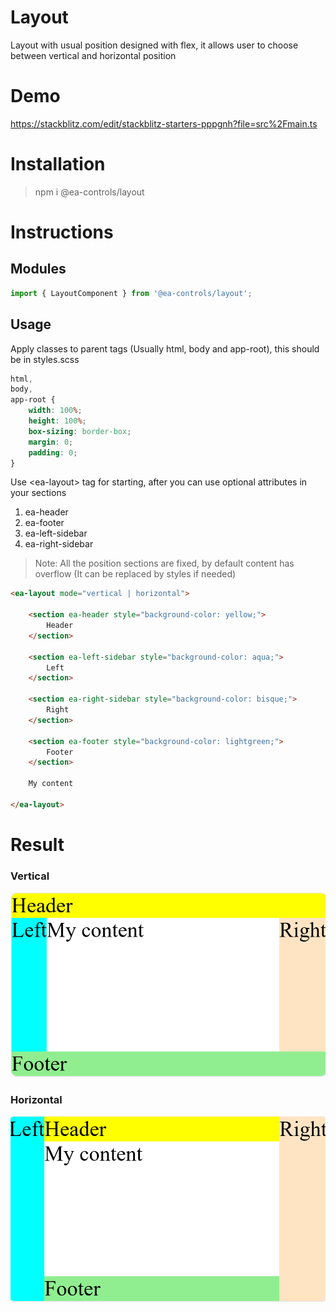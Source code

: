# Layout

Layout with usual position designed with flex, it allows user to choose between vertical and horizontal position

# Demo

https://stackblitz.com/edit/stackblitz-starters-pppgnh?file=src%2Fmain.ts

# Installation
> npm i @ea-controls/layout

# Instructions

## Modules

```ts
import { LayoutComponent } from '@ea-controls/layout';
```

## Usage

Apply classes to parent tags (Usually html, body and app-root), this should be in styles.scss

```css
html,
body,
app-root {
    width: 100%;
    height: 100%;
    box-sizing: border-box;
    margin: 0;
    padding: 0;
}
```

Use &lt;ea-layout&gt; tag for starting, after you can use optional attributes in your sections

1. ea-header
1. ea-footer
1. ea-left-sidebar
1. ea-right-sidebar

> Note: All the position sections are fixed, by default content has overflow (It can be replaced by styles if needed)

```html
<ea-layout mode="vertical | horizontal">

    <section ea-header style="background-color: yellow;">
        Header
    </section>

    <section ea-left-sidebar style="background-color: aqua;">
        Left
    </section>

    <section ea-right-sidebar style="background-color: bisque;">
        Right
    </section>

    <section ea-footer style="background-color: lightgreen;">
        Footer
    </section>

    My content

</ea-layout>
```

# Result

### Vertical

![Vertical layout](https://github.com/EdwinAriasRosero/controls/blob/main/libs/layout/assets/vertical.png?raw=true)


### Horizontal

![Horizontal layout](https://github.com/EdwinAriasRosero/controls/blob/main/libs/layout/assets/horizontal.png?raw=true)